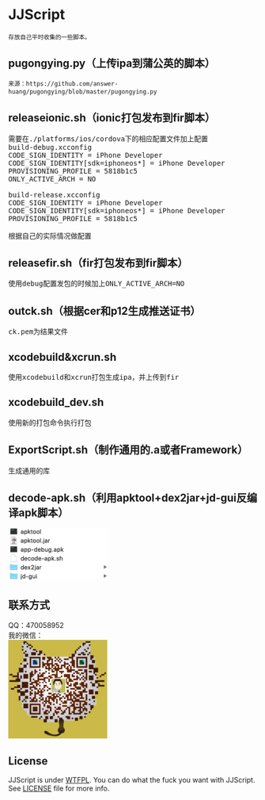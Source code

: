 # JJScript
    存放自己平时收集的一些脚本。
## pugongying.py（上传ipa到蒲公英的脚本）
    来源：https://github.com/answer-huang/pugongying/blob/master/pugongying.py
## releaseionic.sh（ionic打包发布到fir脚本）
<pre>
需要在./platforms/ios/cordova下的相应配置文件加上配置
build-debug.xcconfig
CODE_SIGN_IDENTITY = iPhone Developer
CODE_SIGN_IDENTITY[sdk=iphoneos*] = iPhone Developer
PROVISIONING_PROFILE = 5818b1c5
ONLY_ACTIVE_ARCH = NO

build-release.xcconfig
CODE_SIGN_IDENTITY = iPhone Developer
CODE_SIGN_IDENTITY[sdk=iphoneos*] = iPhone Developer
PROVISIONING_PROFILE = 5818b1c5

根据自己的实际情况做配置
</pre>
## releasefir.sh（fir打包发布到fir脚本）
<pre>
使用debug配置发包的时候加上ONLY_ACTIVE_ARCH=NO
</pre>
## outck.sh（根据cer和p12生成推送证书）
<pre>
ck.pem为结果文件
</pre>
## xcodebuild&xcrun.sh
<pre>
使用xcodebuild和xcrun打包生成ipa，并上传到fir
</pre>
## xcodebuild_dev.sh
<pre>
使用新的打包命令执行打包
</pre>
## ExportScript.sh（制作通用的.a或者Framework）
<pre>
生成通用的库
</pre>
## decode-apk.sh（利用apktool+dex2jar+jd-gui反编译apk脚本）
<img src="https://raw.githubusercontent.com/itlijunjie/JJScript/master/image/apk_decode_dir.png" width="200px" /></br>
## 联系方式
QQ：470058952</br>
我的微信：</br>
<img src="https://raw.githubusercontent.com/itlijunjie/image/master/微信.png" width="200px"></br>
## License
JJScript is under [WTFPL](http://www.wtfpl.net/). You can do what the fuck you want with JJScript. See [LICENSE](LICENSE) file for more info.
